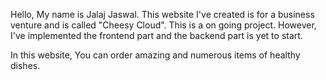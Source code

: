 Hello,
My name is Jalaj Jaswal.
This website I've created is for a business venture and is called
"Cheesy Cloud". This is a on going project. However, I've implemented
the frontend part and the backend part is yet to start.

In this website, You can order amazing and numerous items of healthy dishes.
